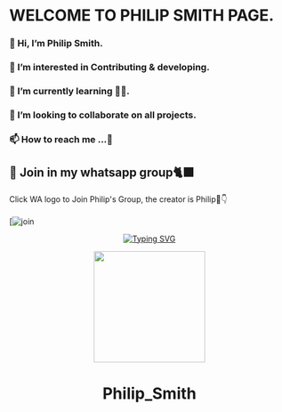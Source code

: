 # WELCOME TO PHILIP SMITH PAGE.
  ### 👋 Hi, I’m Philip Smith.
### 👀 I’m interested in Contributing & developing.
### 🌱 I’m currently learning 🤭🤭.
### 💞️ I’m looking to collaborate on all projects.
### 📫 How to reach me ...🤙

## 📢 Join in my whatsapp group🐈‍⬛
Click WA logo to Join Philip's Group, the creator is Philip🤭👇
    <br>
<br>
  [![join](https://chat.whatsapp.com/BzHIOupGLR53IACsSQHzZk)
  <div align="center">
       

<p align="center">
    <a href="https://github.com/Philipsmith617">
        <img
            src="https://readme-typing-svg.herokuapp.com?size=33&width=1000&lines=Welcome+To+my+Profile+Thank+You+For+Visiting...."
            alt="Typing SVG"
>
        </a>
</p>


<div align="center">
  <img src="https://www.linkpicture.com/q/Screenshot_20211125-213114_1.jpg" width="200" height="200">
  <h1>Philip_Smith</h1>
</div>
<p align="center">

